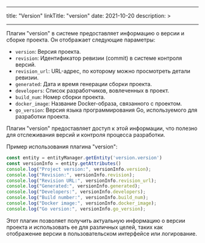 
---
title: "Version"
linkTitle: "version"
date: 2021-10-20
description: >
  
---

Плагин "version" в системе предоставляет информацию о версии и сборке проекта. Он отображает следующие параметры:

- `version`: Версия проекта.
- `revision`: Идентификатор ревизии (commit) в системе контроля версий.
- `revision_url`: URL-адрес, по которому можно просмотреть детали ревизии.
- `generated`: Дата и время генерации сборки проекта.
- `developers`: Список разработчиков, вовлеченных в проект.
- `build_num`: Номер сборки проекта.
- `docker_image`: Название Docker-образа, связанного с проектом.
- `go_version`: Версия языка программирования Go, используемого для разработки проекта.

Плагин "version" предоставляет доступ к этой информации, что полезно для отслеживания версий и контроля процесса разработки.

Пример использования плагина "version":


```javascript
const entity = entityManager.getEntity('version.version')
const versionInfo = entity.getAttributes()
console.log("Project version:", versionInfo.version);
console.log("Revision:", versionInfo.revision);
console.log("Revision URL:", versionInfo.revision_url);
console.log("Generated:", versionInfo.generated);
console.log("Developers:", versionInfo.developers);
console.log("Build number:", versionInfo.build_num);
console.log("Docker image:", versionInfo.docker_image);
console.log("Go version:", versionInfo.go_version);
```

Этот плагин позволяет получить актуальную информацию о версии проекта и использовать ее для различных целей, таких как отображение версии в пользовательском интерфейсе или логирование.
